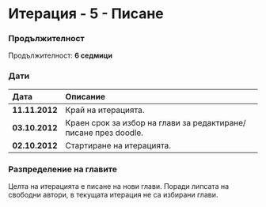 # Итерация - 5 - Писане #

### Продължителност ###

Продължителност: **6 седмици**

### Дати ###

| **Дата** | **Описание** |
|:---------|:-------------|
| **11.11.2012** | Край на итерацията. |
| **03.10.2012** | Краен срок за избор на глави за редактиране/писане през doodle. |
| **02.10.2012** | Стартиране на итерацията.|


### Разпределение на главите ###
Целта на итерацията е писане на нови глави. Поради липсата на свободни автори, в текущата итерация не са избирани глави.